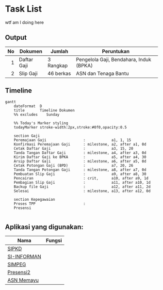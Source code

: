 # Task List

wtf am I doing here

## Output

|No  |Dokumen|Jumlah|Peruntukan|
|---:|---|---|---|
|1   |Daftar Gaji |3 Rangkap|Pengelola Gaji, Bendahara, Induk (BPKA)|
|2   |Slip Gaji   |46 berkas|ASN dan Tenaga Bantu|

## Timeline

```mermaid
gantt
    dateFormat  D
    title       Timeline Dokumen
    %% excludes    Sunday
    
    %% Today's Marker styling
    todayMarker stroke-width:2px,stroke:#0f0,opacity:0.5

    section Gaji
    Peremajaan Gaji                 :            a1, 1, 15
    Konfirmasi Peremajaan Gaji      : milestone, a2, after a1, 0d
    Cetak Daftar Gaji               :            a3, 15, 20
    Tanda Tangan Daftar Gaji        : milestone, a4, after a3, 0d
    Kirim Daftar Gaji ke BPKA       :            a5, after a4, 30
    Arsip Daftar Gaji               : milestone, a6, after a5, 0d
    Cetak Potongan Gaji (BPD)       :            a7, 20, 26
    Tanda Tangan Potongan Gaji      : milestone, a8, after a7, 0d
    Pembuatan Slip Gaji             :            a9, after a8, 30
    Pencairan                       : crit,      a10, after a9, 1d
    Pembagian Slip Gaji             :            a11, after a10, 1d
    Backup file Gaji                :            a12, after a11, 2d
    Selesai                         : milestone, a13, after a12, 0d
        
    section Kepegawaian
    Proses TPP                      : 
    Presensi
    
```
## Aplikasi yang digunakan:

|Nama|Fungsi|
|---|---|
|[SIPKD](http://10.100.250.73/)                     |  |
|[SI-INFORMAN](https://si-informan.jogjaprov.go.id/)|  |
|[SIMPEG](https://simpeg2.jogjaprov.go.id/)         |  |
|[Presensi2](https://presensi2.jogjaprov.go.id/)    |  |
|[ASN Memayu](https://asnmemayu.jogjaprov.go.id/)   |  |
